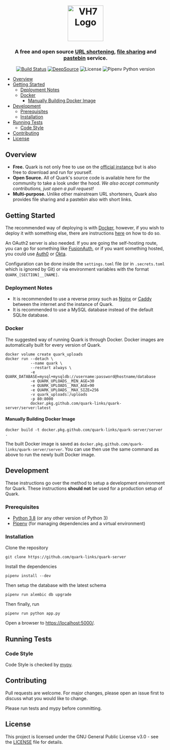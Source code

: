 <h1 align="center">
	<img src="https://github.com/quark-links/quark-app/blob/main/static/img/vh7.png?raw=true" style="height: 4em;" alt="VH7 Logo">
</h1>

<h3 align="center">
	A free and open source <u>URL shortening</u>, <u>file sharing</u> and <u>pastebin</u> service.
</h3>

<p align="center">
	<a href="https://github.com/quark-links/quark-server/actions?query=workflow%3Aci" target="_blank"><img alt="Build Status" title="Build Status" src="https://img.shields.io/github/workflow/status/quark-links/quark-server/main"></a>
    <a href="https://deepsource.io/gh/quark-links/quark-server/?ref=repository-badge" target="_blank"><img alt="DeepSource" title="DeepSource" src="https://deepsource.io/gh/quark-links/quark-server.svg/?label=active+issues&show_trend=true"/></a>
    <img alt="License" title="Licence" src="https://img.shields.io/github/license/quark-links/quark-server">
    <img alt="Pipenv Python version" src="https://img.shields.io/github/pipenv/locked/python-version/quark-links/quark-server/main">
</p>

<!-- TOC -->

- [Overview](#overview)
- [Getting Started](#getting-started)
    - [Deployment Notes](#deployment-notes)
    - [Docker](#docker)
        - [Manually Building Docker Image](#manually-building-docker-image)
- [Development](#development)
    - [Prerequisites](#prerequisites)
    - [Installation](#installation)
- [Running Tests](#running-tests)
    - [Code Style](#code-style)
- [Contributing](#contributing)
- [License](#license)

<!-- /TOC -->

## Overview

- **Free.** Quark is not only free to use on the [official instance](https://vh7.uk) but is also free to download and run
for yourself.
- **Open Source.** All of Quark's source code is available here for the community to take a look under the hood. _We also
accept community contributions, just open a pull request!_
- **Multi-purpose.** Unlike other mainstream URL shorteners, Quark also provides file sharing and a pastebin also with short
links.

## Getting Started

The recommended way of deploying is with [Docker](#docker), however, if you wish to deploy it with something else, there are instructions [here](https://fastapi.tiangolo.com/deployment/) on how to do so.

An OAuth2 server is also needed. If you are going the self-hosting route, you can go for something like [FusionAuth](https://fusionauth.io/), or if you want something hosted, you could use [Auth0](https://auth0.com/) or [Okta](https://www.okta.com/).

Configuration can be done inside the `settings.toml` file (or in `.secrets.toml` which is ignored by Git) or via environment variables with the format `QUARK_[SECTION]__[NAME]`.

### Deployment Notes

- It is recommended to use a reverse proxy such as [Nginx](https://www.nginx.com/) or [Caddy](https://caddyserver.com/) between the internet and the instance of Quark.
- It is recommended to use a MySQL database instead of the default SQLite database.

### Docker

The suggested way of running Quark is through Docker. Docker images are automatically built for every version of Quark.

```
docker volume create quark_uploads
docker run --detach \
           --name quark \
           --restart always \
           -e QUARK_DATABASE=mysql+mysqldb://username:password@hostname/database
           -e QUARK_UPLOADS__MIN_AGE=30
           -e QUARK_UPLOADS__MAX_AGE=90
           -e QUARK_UPLOADS__MAX_SIZE=256
           -v quark_uploads:/uploads
           -p 80:8000
           docker.pkg.github.com/quark-links/quark-server/server:latest
```

#### Manually Building Docker Image

```
docker build -t docker.pkg.github.com/quark-links/quark-server/server .
```

The built Docker image is saved as `docker.pkg.github.com/quark-links/quark-server/server`. You can use then use the same command as above to run the newly built Docker image.

## Development

These instructions go over the method to setup a development environment for Quark. These instructions **should not** be used for a production setup of Quark.

### Prerequisites

- [Python 3.8](https://www.python.org/downloads/) (or any other version of Python 3)
- [Pipenv](https://github.com/pypa/pipenv) (for managing dependencies and a virtual environment)

### Installation

Clone the repository

```
git clone https://github.com/quark-links/quark-server
```

Install the dependencies

```
pipenv install --dev
```

Then setup the database with the latest schema

```
pipenv run alembic db upgrade
```

Then finally, run

```
pipenv run python app.py
```

Open a browser to <https://localhost:5000/>.

## Running Tests

### Code Style

Code Style is checked by [mypy](https://mypy.readthedocs.io/en/stable/).

## Contributing

Pull requests are welcome. For major changes, please open an issue first to discuss what you would like to change.

Please run tests and mypy before committing.

## License

This project is licensed under the GNU General Public License v3.0 - see the [LICENSE](LICENSE) file for details.
